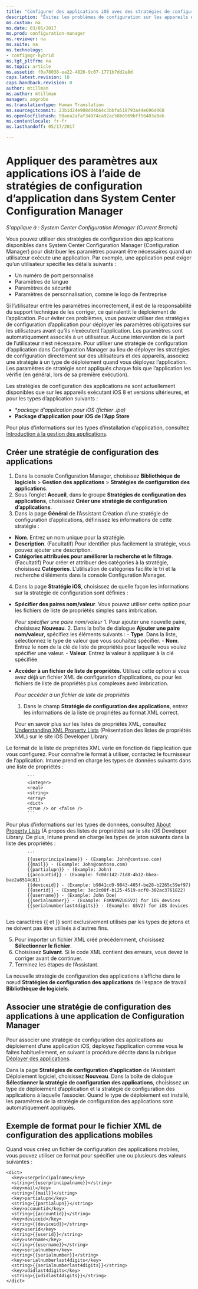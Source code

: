 ```yaml
---
title: "Configurer des applications iOS avec des stratégies de configuration d’application | Microsoft Docs"
description: "Évitez les problèmes de configuration sur les appareils exécutant iOS 8 ou version ultérieure en déployant des stratégies de configuration des applications sur les appareils avant que les utilisateurs exécutent les applications."
ms.custom: na
ms.date: 03/05/2017
ms.prod: configuration-manager
ms.reviewer: na
ms.suite: na
ms.technology:
- configmgr-hybrid
ms.tgt_pltfrm: na
ms.topic: article
ms.assetid: f0a78038-ea22-4826-9c07-1771b7dd2e8d
caps.latest.revision: 18
caps.handback.revision: 0
author: mtillman
ms.author: mtillman
manager: angrobe
ms.translationtype: Human Translation
ms.sourcegitcommit: 23b1d24e908d04b64c3bbfa518793a44e696d468
ms.openlocfilehash: 50aea2afaf34974ca92ac58b6569bff56403a9ab
ms.contentlocale: fr-fr
ms.lasthandoff: 05/17/2017

---
```

# <a name="apply-settings-to-ios-apps-with-app-configuration-policies-in-system-center-configuration-manager"></a>Appliquer des paramètres aux applications iOS à l’aide de stratégies de configuration d’application dans System Center Configuration Manager

*S’applique à : System Center Configuration Manager (Current Branch)*


Vous pouvez utiliser des stratégies de configuration des applications disponibles dans System Center Configuration Manager (Configuration Manager) pour distribuer les paramètres pouvant être nécessaires quand un utilisateur exécute une application. Par exemple, une application peut exiger qu’un utilisateur spécifie les détails suivants :
- Un numéro de port personnalisé
- Paramètres de langue
- Paramètres de sécurité
- Paramètres de personnalisation, comme le logo de l’entreprise

Si l’utilisateur entre les paramètres incorrectement, il est de la responsabilité du support technique de les corriger, ce qui ralentit le déploiement de l’application.
Pour éviter ces problèmes, vous pouvez utiliser des stratégies de configuration d’application pour déployer les paramètres obligatoires sur les utilisateurs avant qu’ils n’exécutent l’application. Les paramètres sont automatiquement associés à un utilisateur. Aucune intervention de la part de l’utilisateur n’est nécessaire.
Pour utiliser une stratégie de configuration d’application dans Configuration Manager au lieu de déployer les stratégies de configuration directement sur des utilisateurs et des appareils, associez une stratégie à un type de déploiement quand vous déployez l’application. Les paramètres de stratégie sont appliqués chaque fois que l’application les vérifie (en général, lors de sa première exécution).

Les stratégies de configuration des applications ne sont actuellement disponibles que sur les appareils exécutant iOS 8 et versions ultérieures, et pour les types d’application suivants :

- **package d’application pour iOS (*fichier .ipa)**
- **Package d’application pour iOS de l’App Store**

Pour plus d’informations sur les types d’installation d’application, consultez [Introduction à la gestion des applications](/sccm/apps/understand/introduction-to-application-management).

## <a name="create-an-app-configuration-policy"></a>Créer une stratégie de configuration des applications

1. Dans la console Configuration Manager, choisissez **Bibliothèque de logiciels** > **Gestion des applications** > **Stratégies de configuration des applications**.
2. Sous l’onglet **Accueil**, dans le groupe **Stratégies de configuration des applications**, choisissez **Créer une stratégie de configuration d’applications**.
3. Dans la page **Général** de l’Assistant Création d’une stratégie de configuration d’applications, définissez les informations de cette stratégie :
  - **Nom**. Entrez un nom unique pour la stratégie.
  - **Description**. (Facultatif) Pour identifier plus facilement la stratégie, vous pouvez ajouter une description.
  - **Catégories attribuées pour améliorer la recherche et le filtrage**. (Facultatif) Pour créer et attribuer des catégories à la stratégie, choisissez **Catégories**. L’utilisation de catégories facilite le tri et la recherche d’éléments dans la console Configuration Manager.
4. Dans la page **Stratégie iOS**, choisissez de quelle façon les informations sur la stratégie de configuration sont définies :
  - **Spécifier des paires nom/valeur**. Vous pouvez utiliser cette option pour les fichiers de liste de propriétés simples sans imbrication.

      *Pour spécifier une paire nom/valeur*
        1. Pour ajouter une nouvelle paire, choisissez **Nouveau**.
        2. Dans la boîte de dialogue **Ajouter une paire nom/valeur**, spécifiez les éléments suivants :
            - **Type**. Dans la liste, sélectionnez le type de valeur que vous souhaitez spécifier.
            - **Nom**. Entrez le nom de la clé de liste de propriétés pour laquelle vous voulez spécifier une valeur.
            - **Valeur**. Entrez la valeur à appliquer à la clé spécifiée.

  - **Accéder à un fichier de liste de propriétés**. Utilisez cette option si vous avez déjà un fichier XML de configuration d’applications, ou pour les fichiers de liste de propriétés plus complexes avec imbrication.

    *Pour accéder à un fichier de liste de propriétés*

      1.  Dans le champ **Stratégie de configuration des applications**, entrez les informations de la liste de propriétés au format XML correct.

      Pour en savoir plus sur les listes de propriétés XML, consultez [Understanding XML Property Lists](https://developer.apple.com/library/ios/documentation/Cocoa/Conceptual/PropertyLists/UnderstandXMLPlist/UnderstandXMLPlist.html) (Présentation des listes de propriétés XML) sur le site iOS Developer Library.

Le format de la liste de propriétés XML varie en fonction de l’application que vous configurez. Pour connaître le format à utiliser, contactez le fournisseur de l’application.
Intune prend en charge les types de données suivants dans une liste de propriétés :
            
            ```
            <integer>
            <real>
            <string>
            <array>
            <dict>
            <true /> or <false />
            ```
Pour plus d’informations sur les types de données, consultez [About Property Lists](https://developer.apple.com/library/content/documentation/Cocoa/Conceptual/PropertyLists/AboutPropertyLists/AboutPropertyLists.html) (À propos des listes de propriétés) sur le site iOS Developer Library.
De plus, Intune prend en charge les types de jeton suivants dans la liste des propriétés :
            
            ```
            {{userprincipalname}} - (Example: John@contoso.com)
            {{mail}} - (Example: John@contoso.com)
            {{partialupn}} - (Example: John)
            {{accountid}} - (Example: fc0dc142-71d8-4b12-bbea-bae2a8514c81)
            {{deviceid}} - (Example: b9841cd9-9843-405f-be28-b2265c59ef97)
            {{userid}} - (Example: 3ec2c00f-b125-4519-acf0-302ac3761822)
            {{username}} - (Example: John Doe)
            {{serialnumber}} - (Example: F4KN99ZUG5V2) for iOS devices
            {{serialnumberlast4digits}} - (Example: G5V2) for iOS devices
            ```

Les caractères {{ et }} sont exclusivement utilisés par les types de jetons et ne doivent pas être utilisés à d’autres fins.
            
5. Pour importer un fichier XML créé précédemment, choisissez **Sélectionner le fichier**.
6. Choisissez **Suivant**. Si le code XML contient des erreurs, vous devez le corriger avant de continuer.
7. Terminez les étapes de l’Assistant.

La nouvelle stratégie de configuration des applications s’affiche dans le nœud **Stratégies de configuration des applications** de l’espace de travail **Bibliothèque de logiciels**.

## <a name="associate-an-app-configuration-policy-with-a-configuration-manager-application"></a>Associer une stratégie de configuration des applications à une application de Configuration Manager

Pour associer une stratégie de configuration des applications au déploiement d’une application iOS, déployez l’application comme vous le faites habituellement, en suivant la procédure décrite dans la rubrique [Déployer des applications](/sccm/apps/deploy-use/deploy-applications).

Dans la page **Stratégies de configuration d’application** de l’Assistant Déploiement logiciel, choisissez **Nouveau**. Dans la boîte de dialogue **Sélectionner la stratégie de configuration des applications**, choisissez un type de déploiement d’application et la stratégie de configuration des applications à laquelle l’associer.
Quand le type de déploiement est installé, les paramètres de la stratégie de configuration des applications sont automatiquement appliqués.

## <a name="example-format-for-the-mobile-app-configuration-xml-file"></a>Exemple de format pour le fichier XML de configuration des applications mobiles

Quand vous créez un fichier de configuration des applications mobiles, vous pouvez utiliser ce format pour spécifier une ou plusieurs des valeurs suivantes :

```
<dict>
  <key>userprincipalname</key>
  <string>{{userprincipalname}}</string>
  <key>mail</key>
  <string>{{mail}}</string>
  <key>partialupn</key>
  <string>{{partialupn}}</string>
  <key>accountid</key>
  <string>{{accountid}}</string>
  <key>deviceid</key>
  <string>{{deviceid}}</string>
  <key>userid</key>
  <string>{{userid}}</string>
  <key>username</key>
  <string>{{username}}</string>
  <key>serialnumber</key>
  <string>{{serialnumber}}</string>
  <key>serialnumberlast4digits</key>
  <string>{{serialnumberlast4digits}}</string>
  <key>udidlast4digits</key>
  <string>{{udidlast4digits}}</string>
</dict>
```

